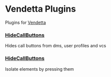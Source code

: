 # Vendetta Plugins
Plugins for [Vendetta](https://github.com/vendetta-mod/Vendetta)

### [HideCallButtons](https://konrel.github.io/vdplugins/HideCallButtons)

Hides call buttons from dms, user profiles and vcs

### [HideCallButtons](https://konrel.github.io/vdplugins/ElementCapture)

Isolate elements by pressing them